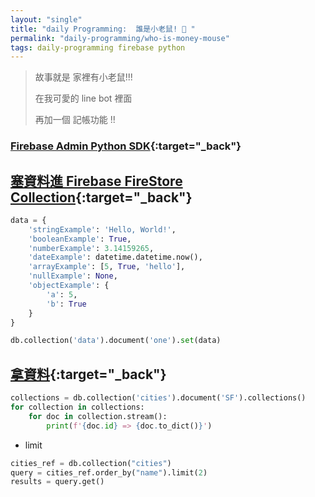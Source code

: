 ```yaml
---
layout: "single"
title: "daily Programming:  誰是小老鼠! 🐹 "
permalink: "daily-programming/who-is-money-mouse"
tags: daily-programming firebase python
---
```


> 故事就是 家裡有小老鼠!!!
>
> 在我可愛的 line bot 裡面 
>
> 再加一個 記帳功能 !!
>

### [Firebase Admin Python SDK](https://firebase.google.com/docs/reference/admin/python/){:target="_back"}


## [塞資料進 Firebase FireStore Collection](https://firebase.google.com/docs/firestore/manage-data/add-data){:target="_back"}

~~~py
data = {
    'stringExample': 'Hello, World!',
    'booleanExample': True,
    'numberExample': 3.14159265,
    'dateExample': datetime.datetime.now(),
    'arrayExample': [5, True, 'hello'],
    'nullExample': None,
    'objectExample': {
        'a': 5,
        'b': True
    }
}

db.collection('data').document('one').set(data)
~~~


## [拿資料](https://firebase.google.com/docs/firestore/query-data/get-data){:target="_back"}


~~~py
collections = db.collection('cities').document('SF').collections()
for collection in collections:
    for doc in collection.stream():
        print(f'{doc.id} => {doc.to_dict()}')
~~~

- limit

~~~py
cities_ref = db.collection("cities")
query = cities_ref.order_by("name").limit(2)
results = query.get()   
~~~

